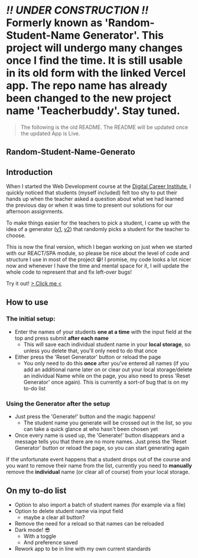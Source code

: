 # _!! UNDER CONSTRUCTION !!_ Formerly known as 'Random-Student-Name Generator'. This project will undergo many changes once I find the time. It is still usable in its old form with the linked Vercel app. The repo name has already been changed to the new project name 'Teacherbuddy'. Stay tuned.

> The following is the old README. The README will be updated once the updated App is Live.

## Random-Student-Name-Generato

## Introduction

When I started the Web Development course at the [Digital Career Institute](https://github.com/DigitalCareerInstitute), I quickly noticed that students (myself included) felt too shy to put their hands up when the teacher asked a question about what we had learned the previous day or when it was time to present our solutions for our afternoon assignments.

To make things easier for the teachers to pick a student, I came up with the idea of a generator ([v1](https://github.com/mrbubbles-src/random-name-gen-v1), [v2](https://github.com/mrbubbles-src/random-name-gen-v2)) that randomly picks a student for the teacher to choose.

This is now the final version, which I began working on just when we started with our REACT/SPA module, so please be nice about the level of code and structure I use in most of the project 😁! I promise, my code looks a lot nicer now and whenever I have the time and mental space for it, I will update the whole code to represent that and fix left-over bugs!

Try it out! [> Click me <](https://random-student-name-generator.vercel.app/)

## How to use

### The initial setup:

- Enter the names of your students **one at a time** with the input field at the top and press submit **after each name**
  - This will save each individual student name in your **local storage**, so unless you delete that, you'll only need to do that once
- Either press the 'Reset Generator' button or reload the page
  - You only need to do this **once** after you've entered all names (if you add an additional name later on or clear out your local storage/delete an individual Name while on the page, you also need to press 'Reset Generator' once again). This is currently a sort-of bug that is on my to-do list

### Using the Generator after the setup

- Just press the 'Generate!' button and the magic happens!
  - The student name you generate will be crossed out in the list, so you can take a quick glance at who hasn't been chosen yet
- Once every name is used up, the 'Generate!' button disappears and a message tells you that there are no more names. Just press the 'Reset Generator' button or reload the page, so you can start generating again

If the unfortunate event happens that a student drops out of the course and you want to remove their name from the list, currently you need to **manually** remove the **individual** name (or clear all of course) from your local storage.

## On my to-do list

- Option to also import a batch of student names (for example via a file)
- Option to delete student name via input field
  - maybe a clear all button?
- Remove the need for a reload so that names can be reloaded
- Dark mode! 😎
  - With a toggle
  - And preference saved
- Rework app to be in line with my own current standards
